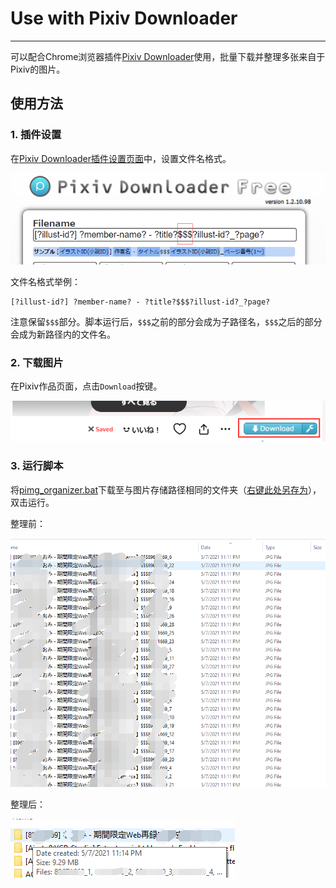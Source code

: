 # Use with Pixiv Downloader

----

可以配合Chrome浏览器插件[Pixiv Downloader](https://chrome.google.com/webstore/detail/pixiv-downloader/fnbkeopcpjainobjebddfcnnknmfipid)使用，批量下载并整理多张来自于Pixiv的图片。


## 使用方法

### 1. 插件设置

在[Pixiv Downloader插件设置页面](chrome-extension://fnbkeopcpjainobjebddfcnnknmfipid/options.html)中，设置文件名格式。


![图例：文件名格式](p1.png)


文件名格式举例：
```
[?illust-id?] ?member-name? - ?title?$$$?illust-id?_?page?
```

注意保留`$$$`部分。脚本运行后，`$$$`之前的部分会成为子路径名，`$$$`之后的部分会成为新路径内的文件名。


### 2. 下载图片


在Pixiv作品页面，点击`Download`按键。

![图例：作品页面下载按键](p2.png)


### 3. 运行脚本


将[pimg_organizer.bat](https://github.com/zephyruszzz/pixiv-download-organizer/blob/master/pimg_organizer.bat)下载至与图片存储路径相同的文件夹（[右键此处另存为](https://raw.githubusercontent.com/zephyruszzz/pixiv-download-organizer/master/pimg_organizer.bat)），双击运行。

整理前：

![图例：整理前](p3.png)

整理后：

![图例：整理后](p4.png)

